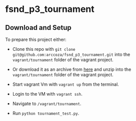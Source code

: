 # fsnd_p3_tournament

## Download and Setup
To prepare this project either:

- Clone this repo with `git clone git@github.com:arccoza/fsnd_p3_tournament.git` into the `vagrant/tournament` folder of the vagrant project.
- Or download it as an archive from [here](https://github.com/arccoza/fsnd_p3_tournament/archive/master.zip) and unzip into the `vagrant/tournament` folder of the vagrant project.

- Start vagrant Vm with `vagrant up` from the terminal.
- Login to the VM with `vagrant ssh`.
- Navigate to `/vagrant/tournament`.
- Run `python tournament_test.py`.
